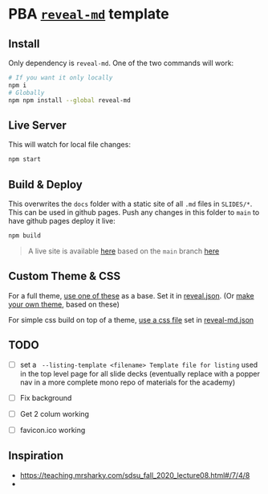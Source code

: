 # PBA [`reveal-md`](https://github.com/webpro/reveal-md) template

## Install

Only dependency is `reveal-md`. One of the two commands will work:

```sh
# If you want it only locally
npm i
# Globally
npm npm install --global reveal-md
```

## Live Server

This will watch for local file changes:

```sh
npm start
```

## Build & Deploy

This overwrites the `docs` folder with a static site of all `.md` files in `SLIDES/*`.
This can be used in github pages. Push any changes in this folder to `main` to have github pages deploy it live:

```sh
npm build
```

> A live site is available [here](https://nukemandan.github.io/pba-template-reveal-md/) based on the `main` branch [here](https://github.com/NukeManDan/pba-template-reveal-md/)

## Custom Theme & CSS

For a full theme, [use one of these](https://github.com/hakimel/reveal.js/tree/master/css/theme/source) as a base. Set it in [reveal.json](reveal.json).
(Or [make your own theme](https://github.com/hakimel/reveal.js/tree/master/css/theme#creating-a-theme), based on these)

For simple css build on top of a theme, [use a css file](https://github.com/webpro/reveal-md#custom-css) set in [reveal-md.json](reveal-md.json)

## TODO

- [ ] set a ` --listing-template <filename> Template file for listing` used in the top level page for all slide decks (eventually replace with a popper nav in a more complete mono repo of materials for the academy)
- [ ] Fix background
- [ ] Get 2 colum working
- [ ] favicon.ico working


## Inspiration

- https://teaching.mrsharky.com/sdsu_fall_2020_lecture08.html#/7/4/8
-
